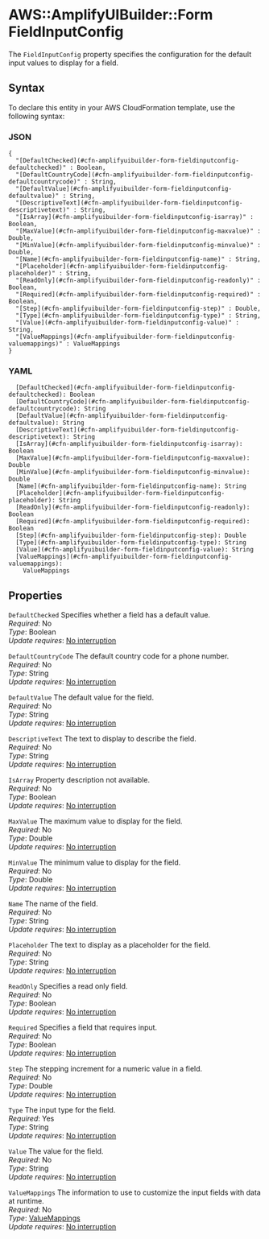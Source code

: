 # AWS::AmplifyUIBuilder::Form FieldInputConfig<a name="aws-properties-amplifyuibuilder-form-fieldinputconfig"></a>

The `FieldInputConfig` property specifies the configuration for the default input values to display for a field\.

## Syntax<a name="aws-properties-amplifyuibuilder-form-fieldinputconfig-syntax"></a>

To declare this entity in your AWS CloudFormation template, use the following syntax:

### JSON<a name="aws-properties-amplifyuibuilder-form-fieldinputconfig-syntax.json"></a>

```
{
  "[DefaultChecked](#cfn-amplifyuibuilder-form-fieldinputconfig-defaultchecked)" : Boolean,
  "[DefaultCountryCode](#cfn-amplifyuibuilder-form-fieldinputconfig-defaultcountrycode)" : String,
  "[DefaultValue](#cfn-amplifyuibuilder-form-fieldinputconfig-defaultvalue)" : String,
  "[DescriptiveText](#cfn-amplifyuibuilder-form-fieldinputconfig-descriptivetext)" : String,
  "[IsArray](#cfn-amplifyuibuilder-form-fieldinputconfig-isarray)" : Boolean,
  "[MaxValue](#cfn-amplifyuibuilder-form-fieldinputconfig-maxvalue)" : Double,
  "[MinValue](#cfn-amplifyuibuilder-form-fieldinputconfig-minvalue)" : Double,
  "[Name](#cfn-amplifyuibuilder-form-fieldinputconfig-name)" : String,
  "[Placeholder](#cfn-amplifyuibuilder-form-fieldinputconfig-placeholder)" : String,
  "[ReadOnly](#cfn-amplifyuibuilder-form-fieldinputconfig-readonly)" : Boolean,
  "[Required](#cfn-amplifyuibuilder-form-fieldinputconfig-required)" : Boolean,
  "[Step](#cfn-amplifyuibuilder-form-fieldinputconfig-step)" : Double,
  "[Type](#cfn-amplifyuibuilder-form-fieldinputconfig-type)" : String,
  "[Value](#cfn-amplifyuibuilder-form-fieldinputconfig-value)" : String,
  "[ValueMappings](#cfn-amplifyuibuilder-form-fieldinputconfig-valuemappings)" : ValueMappings
}
```

### YAML<a name="aws-properties-amplifyuibuilder-form-fieldinputconfig-syntax.yaml"></a>

```
  [DefaultChecked](#cfn-amplifyuibuilder-form-fieldinputconfig-defaultchecked): Boolean
  [DefaultCountryCode](#cfn-amplifyuibuilder-form-fieldinputconfig-defaultcountrycode): String
  [DefaultValue](#cfn-amplifyuibuilder-form-fieldinputconfig-defaultvalue): String
  [DescriptiveText](#cfn-amplifyuibuilder-form-fieldinputconfig-descriptivetext): String
  [IsArray](#cfn-amplifyuibuilder-form-fieldinputconfig-isarray): Boolean
  [MaxValue](#cfn-amplifyuibuilder-form-fieldinputconfig-maxvalue): Double
  [MinValue](#cfn-amplifyuibuilder-form-fieldinputconfig-minvalue): Double
  [Name](#cfn-amplifyuibuilder-form-fieldinputconfig-name): String
  [Placeholder](#cfn-amplifyuibuilder-form-fieldinputconfig-placeholder): String
  [ReadOnly](#cfn-amplifyuibuilder-form-fieldinputconfig-readonly): Boolean
  [Required](#cfn-amplifyuibuilder-form-fieldinputconfig-required): Boolean
  [Step](#cfn-amplifyuibuilder-form-fieldinputconfig-step): Double
  [Type](#cfn-amplifyuibuilder-form-fieldinputconfig-type): String
  [Value](#cfn-amplifyuibuilder-form-fieldinputconfig-value): String
  [ValueMappings](#cfn-amplifyuibuilder-form-fieldinputconfig-valuemappings): 
    ValueMappings
```

## Properties<a name="aws-properties-amplifyuibuilder-form-fieldinputconfig-properties"></a>

`DefaultChecked`  <a name="cfn-amplifyuibuilder-form-fieldinputconfig-defaultchecked"></a>
Specifies whether a field has a default value\.  
*Required*: No  
*Type*: Boolean  
*Update requires*: [No interruption](https://docs.aws.amazon.com/AWSCloudFormation/latest/UserGuide/using-cfn-updating-stacks-update-behaviors.html#update-no-interrupt)

`DefaultCountryCode`  <a name="cfn-amplifyuibuilder-form-fieldinputconfig-defaultcountrycode"></a>
The default country code for a phone number\.  
*Required*: No  
*Type*: String  
*Update requires*: [No interruption](https://docs.aws.amazon.com/AWSCloudFormation/latest/UserGuide/using-cfn-updating-stacks-update-behaviors.html#update-no-interrupt)

`DefaultValue`  <a name="cfn-amplifyuibuilder-form-fieldinputconfig-defaultvalue"></a>
The default value for the field\.  
*Required*: No  
*Type*: String  
*Update requires*: [No interruption](https://docs.aws.amazon.com/AWSCloudFormation/latest/UserGuide/using-cfn-updating-stacks-update-behaviors.html#update-no-interrupt)

`DescriptiveText`  <a name="cfn-amplifyuibuilder-form-fieldinputconfig-descriptivetext"></a>
The text to display to describe the field\.  
*Required*: No  
*Type*: String  
*Update requires*: [No interruption](https://docs.aws.amazon.com/AWSCloudFormation/latest/UserGuide/using-cfn-updating-stacks-update-behaviors.html#update-no-interrupt)

`IsArray`  <a name="cfn-amplifyuibuilder-form-fieldinputconfig-isarray"></a>
Property description not available\.  
*Required*: No  
*Type*: Boolean  
*Update requires*: [No interruption](https://docs.aws.amazon.com/AWSCloudFormation/latest/UserGuide/using-cfn-updating-stacks-update-behaviors.html#update-no-interrupt)

`MaxValue`  <a name="cfn-amplifyuibuilder-form-fieldinputconfig-maxvalue"></a>
The maximum value to display for the field\.  
*Required*: No  
*Type*: Double  
*Update requires*: [No interruption](https://docs.aws.amazon.com/AWSCloudFormation/latest/UserGuide/using-cfn-updating-stacks-update-behaviors.html#update-no-interrupt)

`MinValue`  <a name="cfn-amplifyuibuilder-form-fieldinputconfig-minvalue"></a>
The minimum value to display for the field\.  
*Required*: No  
*Type*: Double  
*Update requires*: [No interruption](https://docs.aws.amazon.com/AWSCloudFormation/latest/UserGuide/using-cfn-updating-stacks-update-behaviors.html#update-no-interrupt)

`Name`  <a name="cfn-amplifyuibuilder-form-fieldinputconfig-name"></a>
The name of the field\.  
*Required*: No  
*Type*: String  
*Update requires*: [No interruption](https://docs.aws.amazon.com/AWSCloudFormation/latest/UserGuide/using-cfn-updating-stacks-update-behaviors.html#update-no-interrupt)

`Placeholder`  <a name="cfn-amplifyuibuilder-form-fieldinputconfig-placeholder"></a>
The text to display as a placeholder for the field\.  
*Required*: No  
*Type*: String  
*Update requires*: [No interruption](https://docs.aws.amazon.com/AWSCloudFormation/latest/UserGuide/using-cfn-updating-stacks-update-behaviors.html#update-no-interrupt)

`ReadOnly`  <a name="cfn-amplifyuibuilder-form-fieldinputconfig-readonly"></a>
Specifies a read only field\.  
*Required*: No  
*Type*: Boolean  
*Update requires*: [No interruption](https://docs.aws.amazon.com/AWSCloudFormation/latest/UserGuide/using-cfn-updating-stacks-update-behaviors.html#update-no-interrupt)

`Required`  <a name="cfn-amplifyuibuilder-form-fieldinputconfig-required"></a>
Specifies a field that requires input\.  
*Required*: No  
*Type*: Boolean  
*Update requires*: [No interruption](https://docs.aws.amazon.com/AWSCloudFormation/latest/UserGuide/using-cfn-updating-stacks-update-behaviors.html#update-no-interrupt)

`Step`  <a name="cfn-amplifyuibuilder-form-fieldinputconfig-step"></a>
The stepping increment for a numeric value in a field\.  
*Required*: No  
*Type*: Double  
*Update requires*: [No interruption](https://docs.aws.amazon.com/AWSCloudFormation/latest/UserGuide/using-cfn-updating-stacks-update-behaviors.html#update-no-interrupt)

`Type`  <a name="cfn-amplifyuibuilder-form-fieldinputconfig-type"></a>
The input type for the field\.   
*Required*: Yes  
*Type*: String  
*Update requires*: [No interruption](https://docs.aws.amazon.com/AWSCloudFormation/latest/UserGuide/using-cfn-updating-stacks-update-behaviors.html#update-no-interrupt)

`Value`  <a name="cfn-amplifyuibuilder-form-fieldinputconfig-value"></a>
The value for the field\.  
*Required*: No  
*Type*: String  
*Update requires*: [No interruption](https://docs.aws.amazon.com/AWSCloudFormation/latest/UserGuide/using-cfn-updating-stacks-update-behaviors.html#update-no-interrupt)

`ValueMappings`  <a name="cfn-amplifyuibuilder-form-fieldinputconfig-valuemappings"></a>
The information to use to customize the input fields with data at runtime\.  
*Required*: No  
*Type*: [ValueMappings](aws-properties-amplifyuibuilder-form-valuemappings.md)  
*Update requires*: [No interruption](https://docs.aws.amazon.com/AWSCloudFormation/latest/UserGuide/using-cfn-updating-stacks-update-behaviors.html#update-no-interrupt)